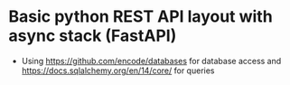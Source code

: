 # Basic python REST API layout with async stack (FastAPI)

- Using https://github.com/encode/databases for database access and https://docs.sqlalchemy.org/en/14/core/ for queries